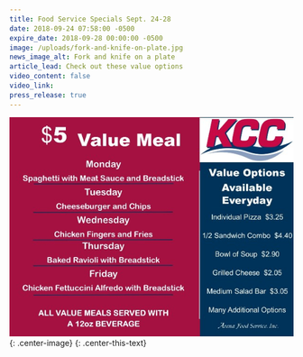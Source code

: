 ```yaml
---
title: Food Service Specials Sept. 24-28
date: 2018-09-24 07:58:00 -0500
expire_date: 2018-09-28 00:00:00 -0500
image: /uploads/fork-and-knife-on-plate.jpg
news_image_alt: Fork and knife on a plate
article_lead: Check out these value options
video_content: false
video_link:
press_release: true
---
```


![](/uploads/value-menu-sept-24.jpg){: .center-image}
{: .center-this-text}